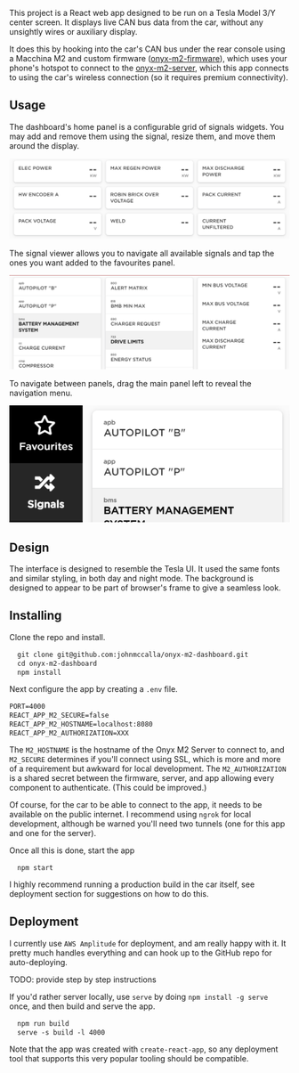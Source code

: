 This project is a React web app designed to be run on a Tesla Model 3/Y center screen.
It displays live CAN bus data from the car, without any unsightly wires or auxiliary
display.

It does this by hooking into the car's CAN bus under the rear console using a
Macchina M2 and custom firmware ([onyx-m2-firmware](https://github.com/johnmccalla/tesla-onyx-m2-firmware)), which uses your phone's hotspot to connect to the
[onyx-m2-server](https://github.com/johnmccalla/tesla-onyx-m2-server), which this app
connects to using the car's wireless connection (so it requires premium connectivity).

## Usage

The dashboard's home panel is a configurable grid of signals widgets. You may add and remove them using the signal, resize them, and move them around the display.

![Alt text](docs/favourites.png?raw=true "Favourites")

The signal viewer allows you to navigate all available signals and tap the ones you
want added to the favourites panel.

![Alt text](docs/signals.png?raw=true "Signals")

To navigate between panels, drag the main panel left to reveal the navigation menu.

![Alt text](docs/navmenu.png?raw=true "Nav Menu")

## Design

The interface is designed to resemble the Tesla UI. It used the same fonts and similar
styling, in both day and night mode. The background is designed to appear to be part of
browser's frame to give a seamless look.

## Installing

Clone the repo and install.

```
  git clone git@github.com:johnmccalla/onyx-m2-dashboard.git
  cd onyx-m2-dashboard
  npm install
```

Next configure the app by creating a `.env` file.

```
PORT=4000
REACT_APP_M2_SECURE=false
REACT_APP_M2_HOSTNAME=localhost:8080
REACT_APP_M2_AUTHORIZATION=XXX
```

The `M2_HOSTNAME` is the hostname of the Onyx M2 Server to connect to, and `M2_SECURE`
determines if you'll connect using SSL, which is more and more of a requirement but
awkward for local development. The `M2_AUTHORIZATION` is a shared secret between the
firmware, server, and app allowing every component to authenticate. (This could be
improved.)

Of course, for the car to be able to connect to the app, it needs to be available on
the public internet. I recommend using `ngrok` for local development, although be
warned you'll need two tunnels (one for this app and one for the server).

Once all this is done, start the app

```
  npm start
```

I highly recommend running a production build in the car itself, see deployment section
for suggestions on how to do this.

## Deployment

I currently use `AWS Amplitude` for deployment, and am really happy with it. It pretty
much handles everything and can hook up to the GitHub repo for auto-deploying.

TODO: provide step by step instructions

If you'd rather server locally, use `serve` by doing `npm install -g serve` once, and
then build and serve the app.

```
  npm run build
  serve -s build -l 4000
```

Note that the app was created with `create-react-app`, so any deployment tool that
supports this very popular tooling should be compatible.
